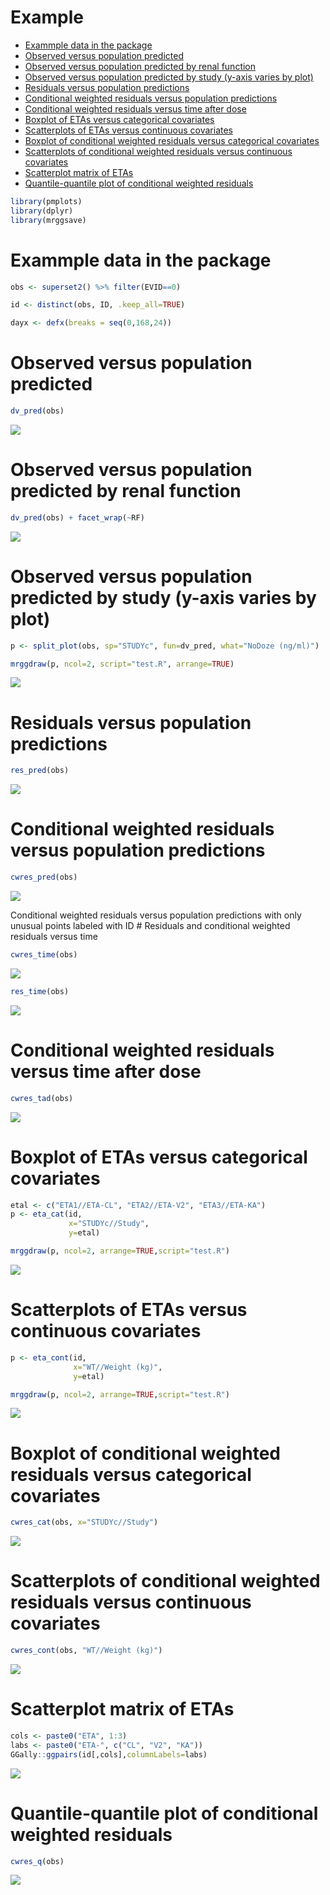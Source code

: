 Example
================

-   [Exammple data in the package](#exammple-data-in-the-package)
-   [Observed versus population predicted](#observed-versus-population-predicted)
-   [Observed versus population predicted by renal function](#observed-versus-population-predicted-by-renal-function)
-   [Observed versus population predicted by study (y-axis varies by plot)](#observed-versus-population-predicted-by-study-y-axis-varies-by-plot)
-   [Residuals versus population predictions](#residuals-versus-population-predictions)
-   [Conditional weighted residuals versus population predictions](#conditional-weighted-residuals-versus-population-predictions)
-   [Conditional weighted residuals versus time after dose](#conditional-weighted-residuals-versus-time-after-dose)
-   [Boxplot of ETAs versus categorical covariates](#boxplot-of-etas-versus-categorical-covariates)
-   [Scatterplots of ETAs versus continuous covariates](#scatterplots-of-etas-versus-continuous-covariates)
-   [Boxplot of conditional weighted residuals versus categorical covariates](#boxplot-of-conditional-weighted-residuals-versus-categorical-covariates)
-   [Scatterplots of conditional weighted residuals versus continuous covariates](#scatterplots-of-conditional-weighted-residuals-versus-continuous-covariates)
-   [Scatterplot matrix of ETAs](#scatterplot-matrix-of-etas)
-   [Quantile-quantile plot of conditional weighted residuals](#quantile-quantile-plot-of-conditional-weighted-residuals)

``` r
library(pmplots)
library(dplyr)
library(mrggsave)
```

Exammple data in the package
============================

``` r
obs <- superset2() %>% filter(EVID==0)

id <- distinct(obs, ID, .keep_all=TRUE)

dayx <- defx(breaks = seq(0,168,24))
```

Observed versus population predicted
====================================

``` r
dv_pred(obs)
```

![](img/test--unnamed-chunk-4-1.png)

Observed versus population predicted by renal function
======================================================

``` r
dv_pred(obs) + facet_wrap(~RF)
```

![](img/test--unnamed-chunk-5-1.png)

Observed versus population predicted by study (y-axis varies by plot)
=====================================================================

``` r
p <- split_plot(obs, sp="STUDYc", fun=dv_pred, what="NoDoze (ng/ml)")
```

``` r
mrggdraw(p, ncol=2, script="test.R", arrange=TRUE)
```

![](img/test--unnamed-chunk-7-1.png)

Residuals versus population predictions
=======================================

``` r
res_pred(obs)
```

![](img/test--unnamed-chunk-8-1.png)

Conditional weighted residuals versus population predictions
============================================================

``` r
cwres_pred(obs)
```

![](img/test--unnamed-chunk-9-1.png)

Conditional weighted residuals versus population predictions with only unusual points labeled with ID \# Residuals and conditional weighted residuals versus time

``` r
cwres_time(obs)
```

![](img/test--unnamed-chunk-10-1.png)

``` r
res_time(obs)
```

![](img/test--unnamed-chunk-10-2.png)

Conditional weighted residuals versus time after dose
=====================================================

``` r
cwres_tad(obs)
```

![](img/test--unnamed-chunk-11-1.png)

Boxplot of ETAs versus categorical covariates
=============================================

``` r
etal <- c("ETA1//ETA-CL", "ETA2//ETA-V2", "ETA3//ETA-KA")
p <- eta_cat(id,
             x="STUDYc//Study",
             y=etal)
```

``` r
mrggdraw(p, ncol=2, arrange=TRUE,script="test.R")
```

![](img/test--unnamed-chunk-13-1.png)

Scatterplots of ETAs versus continuous covariates
=================================================

``` r
p <- eta_cont(id,
              x="WT//Weight (kg)",
              y=etal)
```

``` r
mrggdraw(p, ncol=2, arrange=TRUE,script="test.R")
```

![](img/test--unnamed-chunk-15-1.png)

Boxplot of conditional weighted residuals versus categorical covariates
=======================================================================

``` r
cwres_cat(obs, x="STUDYc//Study")
```

![](img/test--unnamed-chunk-16-1.png)

Scatterplots of conditional weighted residuals versus continuous covariates
===========================================================================

``` r
cwres_cont(obs, "WT//Weight (kg)")
```

![](img/test--unnamed-chunk-17-1.png)

Scatterplot matrix of ETAs
==========================

``` r
cols <- paste0("ETA", 1:3)
labs <- paste0("ETA-", c("CL", "V2", "KA"))
GGally::ggpairs(id[,cols],columnLabels=labs)
```

![](img/test--unnamed-chunk-18-1.png)

Quantile-quantile plot of conditional weighted residuals
========================================================

``` r
cwres_q(obs)
```

![](img/test--unnamed-chunk-19-1.png)

